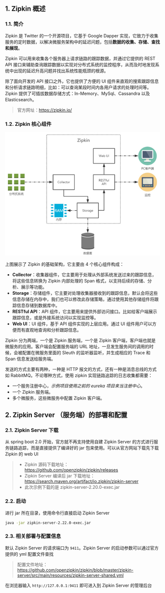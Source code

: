 ## 1. Zipkin 概述

### 1.1. 简介

Zipkin 是 Twitter 的一个开源项目，它基于 Google Dapper 实现，它致力于收集服务的定时数据，以解决微服务架构中的延迟问题，包括**数据的收集、存储、查找和展现**。

Zipkin 可以用来收集各个服务器上请求链路的跟踪数据，并通过它提供的 REST API 接口来辅助查询跟踪数据以实现对分布式系统的监控程序，从而及时地发现系统中出现的延迟升高问题并找出系统性能瓶颈的根源。

除了面向开发的 API 接口之外，它也提供了方便的 UI 组件来直观的搜索跟踪信息和分析请求链路明细，比如：可以查询某段时间内各用户请求的处理时间等。Zipkin 提供了可插拔数据存储方式：In-Memory、MySql、Cassandra 以及 Elasticsearch。

> 官方网址：https://zipkin.io/

### 1.2. Zipkin 核心组件

![](images/20201112160121290_7521.png)

上图展示了 Zipkin 的基础架构，它主要由 4 个核心组件构成：

- **Collector**：收集器组件，它主要用于处理从外部系统发送过来的跟踪信息，将这些信息转换为 Zipkin 内部处理的 Span 格式，以支持后续的存储、分析、展示等功能。
- **Storage**：存储组件，它主要对处理收集器接收到的跟踪信息，默认会将这些信息存储在内存中，我们也可以修改此存储策略，通过使用其他存储组件将跟踪信息存储到数据库中。
- **RESTful API**：API 组件，它主要用来提供外部访问接口。比如给客户端展示跟踪信息，或是外接系统访问以实现监控等。
- **Web UI**：UI 组件，基于 API 组件实现的上层应用。通过 UI 组件用户可以方便而有直观地查询和分析跟踪信息。

Zipkin 分为两端，一个是 Zipkin 服务端，一个是 Zipkin 客户端，客户端也就是微服务的应用。客户端会配置服务端的 URL 地址，一旦发生服务间的调用的时候，会被配置在微服务里面的 Sleuth 的监听器监听，并生成相应的 Trace 和 Span 信息发送给服务端。

发送的方式主要有两种，一种是 HTTP 报文的方式，还有一种是消息总线的方式如 RabbitMQ。不论哪种方式，使用 zipkin 实现链路追踪的日志收集都需要：

- 一个服务注册中心，*示例项目使用之前的 eureka 项目来当注册中心*。
- 一个 Zipkin 服务端。
- 多个微服务，这些微服务中配置 Zipkin 客户端。

## 2. Zipkin Server （服务端）的部署和配置

### 2.1. Zipkin Server 下载

从 spring boot 2.0 开始，官方就不再支持使用自建 Zipkin Server 的方式进行服务链路追踪，而是直接提供了编译好的 jar 包来使用。可以从官方网站下载先下载 Zipkin 的 web UI

> - Zipkin 源码下载地址：https://github.com/openzipkin/zipkin/releases
> - Zipkin Server 编译后 jar 下载地址：https://search.maven.org/artifact/io.zipkin/zipkin-server
> - 此次示例下载的是 zipkin-server-2.20.0-exec.jar

### 2.2. 启动

进行 jar 所在目录，使用命令行直接启动 Zipkin Server

```bash
java -jar zipkin-server-2.22.0-exec.jar
```

### 2.3. 相关部署与配置信息

默认 Zipkin Server 的请求端口为 `9411`。Zipkin Server 的启动参数可以通过官方提供的 yml 配置文件查找

> 配置文件地址：https://github.com/openzipkin/zipkin/blob/master/zipkin-server/src/main/resources/zipkin-server-shared.yml

在浏览器输入 `http://127.0.0.1:9411` 即可进入到 Zipkin Server 的管理后台

